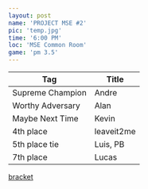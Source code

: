 ```yaml
---
layout: post
name: 'PROJECT MSE #2'
pic: 'temp.jpg'
time: '6:00 PM'
loc: 'MSE Common Room'
game: 'pm 3.5'
---
```


Tag|Title
-|-
Supreme Champion|Andre
Worthy Adversary|Alan
Maybe Next Time|Kevin
4th place|leaveit2me
5th place tie|Luis, PB
7th place|Lucas

[bracket](http://challonge.com/mse150618)
